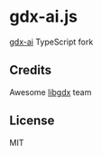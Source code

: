 # gdx-ai.js

[gdx-ai](https://github.com/libgdx/gdx-ai) TypeScript fork

## Credits

Awesome [libgdx](https://github.com/libgdx) team

## License

MIT
